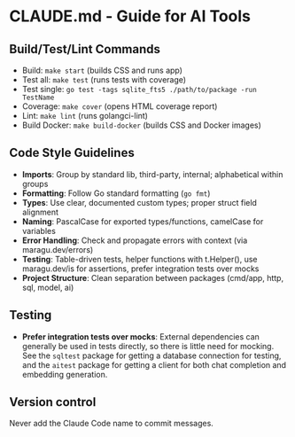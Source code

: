 # CLAUDE.md - Guide for AI Tools

## Build/Test/Lint Commands
- Build: `make start` (builds CSS and runs app)
- Test all: `make test` (runs tests with coverage)
- Test single: `go test -tags sqlite_fts5 ./path/to/package -run TestName`
- Coverage: `make cover` (opens HTML coverage report)
- Lint: `make lint` (runs golangci-lint)
- Build Docker: `make build-docker` (builds CSS and Docker images)

## Code Style Guidelines
- **Imports**: Group by standard lib, third-party, internal; alphabetical within groups
- **Formatting**: Follow Go standard formatting (`go fmt`)
- **Types**: Use clear, documented custom types; proper struct field alignment
- **Naming**: PascalCase for exported types/functions, camelCase for variables
- **Error Handling**: Check and propagate errors with context (via maragu.dev/errors)
- **Testing**: Table-driven tests, helper functions with t.Helper(), use maragu.dev/is for assertions, prefer integration tests over mocks
- **Project Structure**: Clean separation between packages (cmd/app, http, sql, model, ai)

## Testing

- **Prefer integration tests over mocks**: External dependencies can generally be used in tests directly, so there
  is little need for mocking. See the `sqltest` package for getting a database connection for testing,
  and the `aitest` package for getting a client for both chat completion and embedding generation.

## Version control

Never add the Claude Code name to commit messages.
